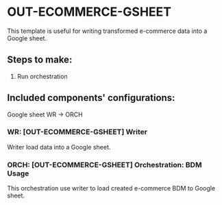 # OUT-ECOMMERCE-GSHEET

This template is useful for writing transformed e-commerce data into a Google sheet.

## Steps to make:

1.  Run orchestration

## Included components' configurations:

Google sheet WR -> ORCH

### WR: [OUT-ECOMMERCE-GSHEET] Writer

Writer load data into a Google sheet.

### ORCH: [OUT-ECOMMERCE-GSHEET] Orchestration: BDM Usage

This orchestration use writer to load created e-commerce BDM to Google sheet.
